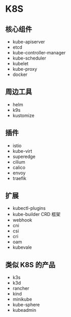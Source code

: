 # K8S

## 核心组件
- kube-apiserver
- etcd
- kube-controller-manager
- kube-scheduler
- kubelet
- kube-proxy
- docker

## 周边工具
- helm
- k9s
- kustomize

## 插件
- istio
- kube-virt
- superedge
- cilium
- calico
- envoy
- traefik

## 扩展
- kubectl-plugins
- kube-builder CRD 框架
- webhook
- cni
- csi
- cri
- oam
- kubevale

## 类似 K8S 的产品
- k3s
- k3d
- rancher
- kind
- minikube
- kube-sphere
- kubeadmin

